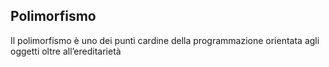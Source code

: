 ## Polimorfismo
Il polimorfismo è uno dei punti cardine della programmazione orientata agli oggetti oltre all’ereditarietà